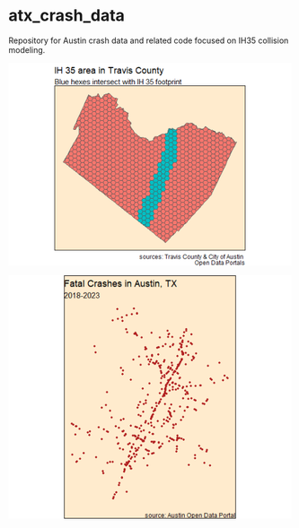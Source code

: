 # atx_crash_data
Repository for Austin crash data and related code focused on IH35 collision modeling.

![IH 35](images/travis_hex.png "IH 35")

![Fatal Crashes](images/fatalities.png "fatalities")